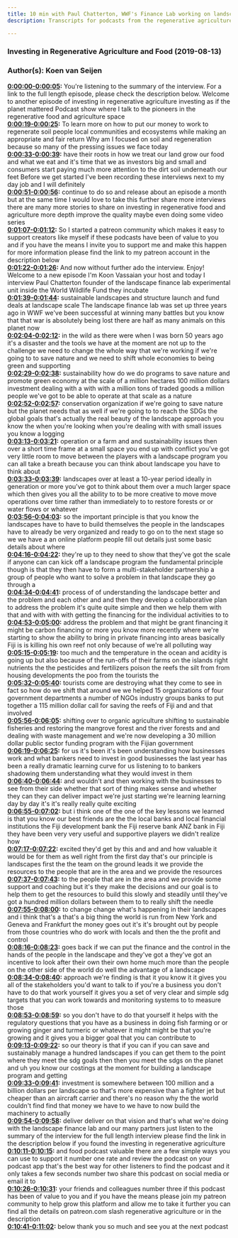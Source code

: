```yaml
---
title: 10 min with Paul Chatterton, WWF's Finance Lab working on landscapes of 1M hectares
description: Transcripts for podcasts from the regenerative agriculture space. Search and find episodes and timestamps.

---
```


### Investing in Regenerative Agriculture and Food  (2019-08-13)  
### Author(s): Koen van Seijen  

**[0:00:00-0:00:05](https://investinginregenerativeagriculture.com/2019/06/20/paul-chatterton/#t=0:00:00):**  You're listening to the summary of the interview. For a link to the full length episode, please check the description below.  Welcome to another episode of investing in regenerative agriculture investing as if the planet mattered  Podcast show where I talk to the pioneers in the regenerative food and agriculture space  
**[0:00:19-0:00:25](https://investinginregenerativeagriculture.com/2019/06/20/paul-chatterton/#t=0:00:19):**  To learn more on how to put our money to work to regenerate soil people local communities and ecosystems  while making an appropriate and fair return  Why am I focused on soil and regeneration because so many of the pressing issues we face today  
**[0:00:33-0:00:39](https://investinginregenerativeagriculture.com/2019/06/20/paul-chatterton/#t=0:00:33):**  have their roots in how we treat our land grow our food and what we eat and it's time that we as investors  big and small and consumers start paying much more attention to the dirt soil underneath our feet  Before we get started I've been recording these interviews next to my day job and I will definitely  
**[0:00:51-0:00:56](https://investinginregenerativeagriculture.com/2019/06/20/paul-chatterton/#t=0:00:51):**  continue to do so and release about an episode a month but at the same time I would love to take  this further share more interviews there are many more stories to share on investing in regenerative  food and agriculture more depth improve the quality maybe even doing some video series  
**[0:01:07-0:01:12](https://investinginregenerativeagriculture.com/2019/06/20/paul-chatterton/#t=0:01:07):**  So I started a patreon community which makes it easy to support creators like myself if these  podcasts have been of value to you and if you have the means I invite you to support me and make this  happen for more information please find the link to my patreon account in the description below  
**[0:01:22-0:01:26](https://investinginregenerativeagriculture.com/2019/06/20/paul-chatterton/#t=0:01:22):**  And now without further ado the interview. Enjoy!  Welcome to a new episode I'm Koon Vassaian your host and today I interview Paul Chatterton  founder of the landscape finance lab experimental unit inside the World Wildlife Fund they incubate  
**[0:01:39-0:01:44](https://investinginregenerativeagriculture.com/2019/06/20/paul-chatterton/#t=0:01:39):**  sustainable landscapes and structure launch and fund deals at landscape scale  The landscape finance lab was set up three years ago in WWF we've been successful at winning many battles but  you know that that war is absolutely being lost there are half as many animals on this planet now  
**[0:02:04-0:02:12](https://investinginregenerativeagriculture.com/2019/06/20/paul-chatterton/#t=0:02:04):**  in the wild as there were when I was born 50 years ago it's a disaster and the tools we have at the  moment are not up to the challenge we need to change the whole way that we're working if we're  going to to save nature and we need to shift whole economies to being green and supporting  
**[0:02:29-0:02:38](https://investinginregenerativeagriculture.com/2019/06/20/paul-chatterton/#t=0:02:29):**  sustainability how do we do programs to save nature and promote green economy at the scale  of a million hectares 100 million dollars investment dealing with a with with a million tons  of traded goods a million people we've got to be able to operate at that scale as a nature  
**[0:02:52-0:02:57](https://investinginregenerativeagriculture.com/2019/06/20/paul-chatterton/#t=0:02:52):**  conservation organization if we're going to save nature but the planet needs that as well if we're  going to to reach the SDGs the global goals that's actually the real beauty of the landscape approach  you know the when you're looking when you're dealing with with small issues you know a logging  
**[0:03:13-0:03:21](https://investinginregenerativeagriculture.com/2019/06/20/paul-chatterton/#t=0:03:13):**  operation or a farm and and sustainability issues then over a short time frame at a small space  you end up with conflict you've got very little room to move between the players with a landscape  program you can all take a breath because you can think about landscape you have to think about  
**[0:03:33-0:03:39](https://investinginregenerativeagriculture.com/2019/06/20/paul-chatterton/#t=0:03:33):**  landscapes over at least a 10-year period ideally in generation or more you've got to think about  them over a much larger space which then gives you all the ability to to be more creative to move  move operations over time rather than immediately to to restore forests or or water flows or whatever  
**[0:03:56-0:04:03](https://investinginregenerativeagriculture.com/2019/06/20/paul-chatterton/#t=0:03:56):**  so the important principle is that you know the landscapes have to have to build themselves the  people in the landscapes have to already be very organized and ready to go on to the next stage  so we we have a an online platform people fill out details just some basic details about where  
**[0:04:16-0:04:22](https://investinginregenerativeagriculture.com/2019/06/20/paul-chatterton/#t=0:04:16):**  they're up to they need to show that they've got the scale if anyone can can kick off a landscape  program the fundamental principle though is that they then have to form a multi-stakeholder  partnership a group of people who want to solve a problem in that landscape they go through a  
**[0:04:34-0:04:41](https://investinginregenerativeagriculture.com/2019/06/20/paul-chatterton/#t=0:04:34):**  process of of understanding the landscape better and the problem and each other and and then they  develop a collaborative plan to address the problem it's quite quite simple and then we help  them with that and with with with getting the financing for the individual activities to to  
**[0:04:53-0:05:00](https://investinginregenerativeagriculture.com/2019/06/20/paul-chatterton/#t=0:04:53):**  address the problem and that might be grant financing it might be carbon financing or more  you know more recently where we're starting to show the ability to bring in private financing  into areas basically Fiji is is killing his own reef not only because of we're all polluting way  
**[0:05:15-0:05:19](https://investinginregenerativeagriculture.com/2019/06/20/paul-chatterton/#t=0:05:15):**  too much and the temperature in the ocean and acidity is going up but also because of the  run-offs of their farms on the islands right nutrients the the pesticides and fertilizers  poison the reefs the silt from from housing developments the poo from the tourists the  
**[0:05:32-0:05:40](https://investinginregenerativeagriculture.com/2019/06/20/paul-chatterton/#t=0:05:32):**  tourists come are destroying what they come to see in fact so how do we shift that around we  we helped 15 organizations of four government departments a number of NGOs industry groups  banks to put together a 115 million dollar call for saving the reefs of Fiji and and that involved  
**[0:05:56-0:06:05](https://investinginregenerativeagriculture.com/2019/06/20/paul-chatterton/#t=0:05:56):**  shifting over to organic agriculture shifting to sustainable fisheries and restoring the  mangrove forest and the river forests and and dealing with waste management and we're now  developing a 30 million dollar public sector funding program with the Fijian government  
**[0:06:19-0:06:25](https://investinginregenerativeagriculture.com/2019/06/20/paul-chatterton/#t=0:06:19):**  for us it's been it's been understanding how businesses work and what bankers need  to invest in good businesses the last year has been a really dramatic learning curve for us  listening to to bankers shadowing them understanding what they would invest in them  
**[0:06:40-0:06:44](https://investinginregenerativeagriculture.com/2019/06/20/paul-chatterton/#t=0:06:40):**  and wouldn't and then working with the businesses to see from their side  whether that sort of thing makes sense and whether they can they can deliver impact  we're just starting we're learning learning day by day it's it's really really quite exciting  
**[0:06:55-0:07:02](https://investinginregenerativeagriculture.com/2019/06/20/paul-chatterton/#t=0:06:55):**  but i think one of the one of the key lessons we learned is that you know our best friends are the  the local banks and local financial institutions the Fiji development bank the Fiji reserve bank  ANZ bank in Fiji they have been very very useful and supportive players we didn't realize how  
**[0:07:17-0:07:22](https://investinginregenerativeagriculture.com/2019/06/20/paul-chatterton/#t=0:07:17):**  excited they'd get by this and and and how valuable it would be for them as well  right from the first day that's our principle is landscapes first the the team on the ground  leads it we provide the resources to the people that are in the area and we provide the resources  
**[0:07:37-0:07:43](https://investinginregenerativeagriculture.com/2019/06/20/paul-chatterton/#t=0:07:37):**  to the people that are in the area and we provide some support and coaching but it's  they make the decisions and our goal is to help them to get the resources to build this slowly  and steadily until they've got a hundred million dollars between them to to really shift the needle  
**[0:07:55-0:08:00](https://investinginregenerativeagriculture.com/2019/06/20/paul-chatterton/#t=0:07:55):**  to change change what's happening in their landscapes and i think that's a that's a big  thing the world is run from New York and Geneva and Frankfurt the money goes out it's it's brought  out by people from those countries who do work with locals and then the the profit and control  
**[0:08:16-0:08:23](https://investinginregenerativeagriculture.com/2019/06/20/paul-chatterton/#t=0:08:16):**  goes back if we can put the finance and the control in the hands of the people in the  landscape and they've got a they've got an incentive to look after their own their own home  much more than the people on the other side of the world do well the advantage of a landscape  
**[0:08:34-0:08:40](https://investinginregenerativeagriculture.com/2019/06/20/paul-chatterton/#t=0:08:34):**  approach we're finding is that it you know it it gives you all of the stakeholders you'd want to  talk to if you're a business you don't have to do that work yourself it gives you a set of very  clear and simple sdg targets that you can work towards and monitoring systems to to measure those  
**[0:08:53-0:08:59](https://investinginregenerativeagriculture.com/2019/06/20/paul-chatterton/#t=0:08:53):**  so you don't have to do that yourself it helps with the regulatory questions that you have as  a business in doing fish farming or or growing ginger and turmeric or whatever it might might  be that you're growing and it gives you a bigger goal that you can contribute to  
**[0:09:13-0:09:22](https://investinginregenerativeagriculture.com/2019/06/20/paul-chatterton/#t=0:09:13):**  so our theory is that if you can if you can save and sustainably manage a hundred landscapes  if you can get them to the point where they meet the sdg goals then then you meet the sdgs on the  planet and uh you know our costings at the moment for building a landscape program and getting  
**[0:09:33-0:09:41](https://investinginregenerativeagriculture.com/2019/06/20/paul-chatterton/#t=0:09:33):**  investment is somewhere between 100 million and a billion dollars per landscape so that's more  expensive than a fighter jet but cheaper than an aircraft carrier and there's no reason why the  the world couldn't find find that money we have to we have to now build the machinery to actually  
**[0:09:54-0:09:58](https://investinginregenerativeagriculture.com/2019/06/20/paul-chatterton/#t=0:09:54):**  deliver deliver on that vision and that's what we're doing with the landscape finance lab  and our many partners just listen to the summary of the interview for the full length interview  please find the link in the description below if you found the investing in regenerative agriculture  
**[0:10:11-0:10:15](https://investinginregenerativeagriculture.com/2019/06/20/paul-chatterton/#t=0:10:11):**  and food podcast valuable there are a few simple ways you can use to support it number one rate  and review the podcast on your podcast app that's the best way for other listeners to find the  podcast and it only takes a few seconds number two share this podcast on social media or email it to  
**[0:10:26-0:10:31](https://investinginregenerativeagriculture.com/2019/06/20/paul-chatterton/#t=0:10:26):**  your friends and colleagues number three if this podcast has been of value to you and if you have  the means please join my patreon community to help grow this platform and allow me to take it further  you can find all the details on patreon.com slash regenerative agriculture or in the description  
**[0:10:41-0:11:02](https://investinginregenerativeagriculture.com/2019/06/20/paul-chatterton/#t=0:10:41):**  below thank you so much and see you at the next podcast  